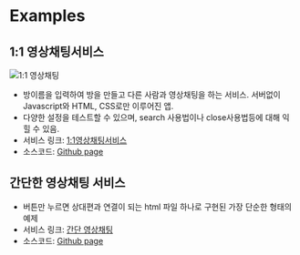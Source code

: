 # Examples

## 1:1 영상채팅서비스

![1:1 &#xC601;&#xC0C1;&#xCC44;&#xD305;](.gitbook/assets/chat.png)

* 방이름을 입력하여 방을 만들고 다른 사람과 영상채팅을 하는 서비스. 서버없이 Javascript와 HTML, CSS로만 이루어진 앱.
* 다양한 설정을 테스트할 수 있으며, search 사용법이나 close사용법등에 대해 익힐 수 있음.
* 서비스 링크: [1:1영상채팅서비스](https://remotemonster.github.io/browser-sdk/examples/full/)
* 소스코드: [Github page](https://github.com/RemoteMonster/browser-sdk/tree/master/examples/full)

## 간단한 영상채팅 서비스

* 버튼만 누르면 상대편과 연결이 되는 html 파일 하나로 구현된 가장 단순한 형태의 예제
* 서비스 링크: [간단 영상채팅](https://remotemonster.github.io/browser-sdk/examples/simple/)
* 소스코드: [Github page](https://github.com/RemoteMonster/browser-sdk/tree/master/examples/simple)

